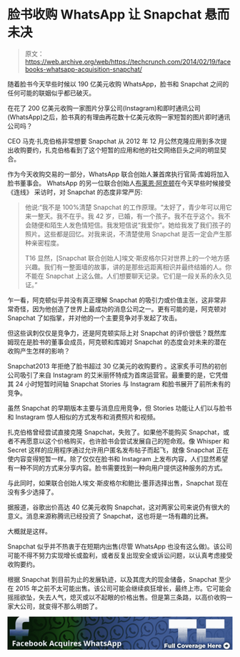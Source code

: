 # 脸书收购 WhatsApp 让 Snapchat 悬而未决

> 原文：<https://web.archive.org/web/https://techcrunch.com/2014/02/19/facebooks-whatsapp-acquisition-snapchat/>

随着脸书今天早些时候以 190 亿美元收购 WhatsApp，脸书和 Snapchat 之间的任何可能的联姻似乎都已破灭。

在花了 200 亿美元收购一家图片分享公司(Instagram)和即时通讯公司(WhatsApp)之后，脸书真的有理由再花数十亿美元收购一家短暂的图片即时通讯公司吗？

CEO 马克·扎克伯格非常想要 Snapchat 从 2012 年 12 月公然克隆应用到多次提出收购要约，扎克伯格看到了这个短暂的应用和他的社交网络巨头之间的明显契合。

作为今天收购交易的一部分，WhatsApp 联合创始人兼首席执行官简·库姆将加入脸书董事会。 WhatsApp 的另一位联合创始人[布莱恩·阿克顿](https://web.archive.org/web/20230326093213/http://www.crunchbase.com/person/brian-acton)在今天早些时候接受《连线》 采访时，对 Snapchat 的态度非常严厉:

> 他说:“我不是 100%清楚 Snapchat 的工作原理。“太好了，青少年可以用它来一整天。我不在乎。我 42 岁，已婚，有一个孩子。我不在乎这个。我不会随便和陌生人发色情短信。我发短信说“我爱你”。她给我发了我们孩子的照片。这些都是回忆。对我来说，不清楚使用 Snapchat 是否一定会产生那种亲密程度。
> 
> T16 显然，[Snapchat 联合创始人]埃文·斯皮格尔只对世界上的一个地方感兴趣。我们有一整面墙的故事，讲的是那些远距离相识并最终结婚的人。你不能在 Snapchat 上这么做。人们想要聊天记录。它们是一段关系的永久见证。”

乍一看，阿克顿似乎并没有真正理解 Snapchat 的吸引力或价值主张，这非常非常奇怪，因为他创造了世界上最成功的消息公司之一。更有可能的是，阿克顿对 Snapchat 了如指掌，并对他的一个主要竞争对手发起了攻击。

但这些讽刺仅仅是竞争力，还是阿克顿实际上对 Snapchat 的评价很低？既然库姆现在是脸书的董事会成员，阿克顿和库姆对 Snapchat 的态度会对未来的潜在收购产生怎样的影响？

Snapchat2013 年拒绝了脸书超过 30 亿美元的收购要约 。这家炙手可热的初创公司吸引了来自 Instagram 的艾米丽怀特成为首席运营官。最重要的是，它凭借其 24 小时短暂时间轴 Snapchat Stories 与 Instagram 和脸书展开了前所未有的竞争。

虽然 Snapchat 的早期版本主要与消息应用竞争，但 Stories 功能让人们以与脸书和 Instagram 惊人相似的方式发布和消费照片和视频。

扎克伯格曾经尝试直接克隆 Snapchat，失败了。如果他不能购买 Snapchat，或者不再愿意以这个价格购买，也许脸书会尝试发展自己的短命观。像 Whisper 和 Secret 这样的应用程序通过允许用户匿名发布帖子而起飞，就像 Snapchat 正在使内容变得短暂一样。除了仅仅在脸书和 Instagram 上发布内容，人们显然希望有一种不同的方式来分享内容。脸书需要找到一种向用户提供这种服务的方式。

与此同时，如果联合创始人埃文·斯皮格尔和鲍比·墨菲选择出售，Snapchat 现在没有多少选择了。

据报道，谷歌出价高达 40 亿美元收购 Snapchat，这对两家公司来说仍有很大的意义。消息来源称腾讯已经投资了 Snapchat，这也将是一场有趣的比赛。

大概就是这样。

Snapchat 似乎并不热衷于在短期内出售(尽管 WhatsApp 也没有这么做)。该公司可能不得不努力实现增长或盈利，或者反复出现安全或诉讼问题，以认真考虑接受收购要约。

根据 Snapchat 到目前为止的发展轨迹，以及其庞大的现金储备，Snapchat 至少在 2015 年之前不太可能出售。该公司可能会继续疯狂增长，最终上市。它可能会摇摇欲坠，失去人气，熄灭或以不起眼的价格出售。但是第三条路，以高价收购一家大公司，就变得不那么明朗了。

[![](img/bb10ed4d43ae49c31e17434eb5419bd9.png)](https://web.archive.org/web/20230326093213/https://techcrunch.com/tag/FacebookWhatsApp)
